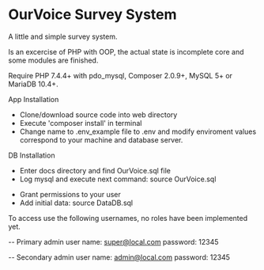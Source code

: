 # OurVoice Survey System
A little and simple survey system.

Is an excercise of PHP with OOP, the actual state is incomplete core and some modules are finished.

Require PHP 7.4.4+ with pdo_mysql, Composer 2.0.9+, MySQL 5+ or MariaDB 10.4+.

App Installation
+ Clone/download source code into web directory
+ Execute 'composer install' in terminal
+ Change name to .env_example file to .env and modify enviroment values correspond to your machine and database server.

DB Installation
+ Enter docs directory and find OurVoice.sql file
+ Log mysql and execute next command:
    source OurVoice.sql
* Grant permissions to your user
* Add initial data: 
    source DataDB.sql
    
To access use the following usernames, no roles have been implemented yet.

-- Primary admin user 
name: super@local.com 
password: 12345

-- Secondary admin user
name: admin@local.com
password: 12345

